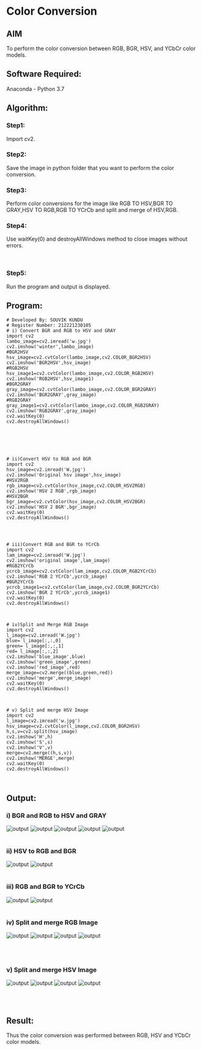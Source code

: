 # Color Conversion
## AIM
To perform the color conversion between RGB, BGR, HSV, and YCbCr color models.

## Software Required:
Anaconda - Python 3.7
## Algorithm:
### Step1:
Import cv2.
<br>

### Step2:
Save the image in python folder that you want to perform the color conversion.
<br>

### Step3:
Perform color conversions for the image like RGB TO HSV,BGR TO GRAY,HSV TO RGB,RGB TO YCrCb and split and merge of HSV,RGB.
<br>

### Step4:
Use waitKey(0) and destroyAllWindows method to close images without errors.


<br>

### Step5:
Run the program and output is displayed.
<br>

## Program:
```
# Developed By: SOUVIK KUNDU
# Register Number: 212221230105
# i) Convert BGR and RGB to HSV and GRAY
import cv2
lambo_image=cv2.imread('w.jpg')
cv2.imshow('winter',lambo_image)
#BGR2HSV
hsv_image=cv2.cvtColor(lambo_image,cv2.COLOR_BGR2HSV)
cv2.imshow('BGR2HSV',hsv_image)
#RGB2HSV
hsv_image1=cv2.cvtColor(lambo_image,cv2.COLOR_RGB2HSV)
cv2.imshow('RGB2HSV',hsv_image1)
#BGR2GRAY
gray_image=cv2.cvtColor(lambo_image,cv2.COLOR_BGR2GRAY)
cv2.imshow('BGR2GRAY',gray_image)
#RGB2GRAY
gray_image1=cv2.cvtColor(lambo_image,cv2.COLOR_RGB2GRAY)
cv2.imshow('RGB2GRAY',gray_image)
cv2.waitKey(0)
cv2.destroyAllWindows()






# ii)Convert HSV to RGB and BGR
import cv2
hsv_image=cv2.imread('W.jpg')
cv2.imshow('Original hsv image',hsv_image)
#HSV2RGB
rgb_image=cv2.cvtColor(hsv_image,cv2.COLOR_HSV2RGB)
cv2.imshow('HSV 2 RGB',rgb_image)
#HSV2BGR
bgr_image=cv2.cvtColor(hsv_image,cv2.COLOR_HSV2BGR)
cv2.imshow('HSV 2 BGR',bgr_image)
cv2.waitKey(0)
cv2.destroyAllWindows()




# iii)Convert RGB and BGR to YCrCb
import cv2
lam_image=cv2.imread('W.jpg')
cv2.imshow('original image',lam_image)
#RGB2YCrCb
ycrcb_image=cv2.cvtColor(lam_image,cv2.COLOR_RGB2YCrCb)
cv2.imshow('RGB 2 YCrCb',ycrcb_image)
#BGR2YCrCb
ycrcb_image1=cv2.cvtColor(lam_image,cv2.COLOR_BGR2YCrCb)
cv2.imshow('BGR 2 YCrCb',ycrcb_image1)
cv2.waitKey(0)
cv2.destroyAllWindows()



# iv)Split and Merge RGB Image
import cv2
l_image=cv2.imread('W.jpg')
blue= l_image[:,:,0]
green= l_image[:,:,1]
red= l_image[:,:,2]
cv2.imshow('blue_image',blue)
cv2.imshow('green_image',green)
cv2.imshow('red_image',red)
merge_image=cv2.merge((blue,green,red))
cv2.imshow('merge',merge_image)
cv2.waitKey(0)
cv2.destroyAllWindows()



# v) Split and merge HSV Image
import cv2
l_image=cv2.imread('w.jpg')
hsv_image=cv2.cvtColor(l_image,cv2.COLOR_BGR2HSV)
h,s,v=cv2.split(hsv_image)
cv2.imshow('H',h)
cv2.imshow('S',s)
cv2.imshow('V',v)
merge=cv2.merge((h,s,v))
cv2.imshow('MERGE',merge)
cv2.waitKey(0)
cv2.destroyAllWindows()



```
## Output:
### i) BGR and RGB to HSV and GRAY
![output](./original%20image.png)
![output](./BGR2HSV.png)
![output](./rgb2hsv.png)
![output](./bgr2gray.png)
![output](./rgb2fray.png)
<br>
<br>

### ii) HSV to RGB and BGR
![output](./hsv2rgb.png)
![output](./hsv2bgr.png)
<br>
<br>

### iii) RGB and BGR to YCrCb
![output](./rgb2ycrcb.png)
![output](./bgr2ycrcb.png)
<br>
<br>

### iv) Split and merge RGB Image
![output](./blue.png)
![output](./green.png)
![output](./red.png)
![output](./merge.png)

<br>
<br>

### v) Split and merge HSV Image
![output](./h.png)
![output](./s.png)
![output](./v.png)
![output](./MERGE1.png)

<br>
<br>


## Result:
Thus the color conversion was performed between RGB, HSV and YCbCr color models.

